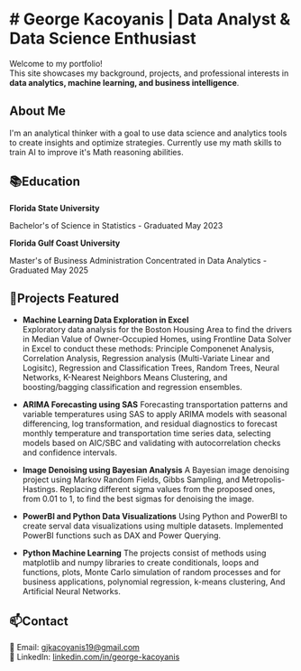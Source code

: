 # # George Kacoyanis | Data Analyst & Data Science Enthusiast

Welcome to my portfolio!  
This site showcases my background, projects, and professional interests in **data analytics, machine learning, and business intelligence**.

## About Me

  I'm an analytical thinker with a goal to use data science and analytics tools to create insights and optimize strategies. Currently use my math skills to train AI to improve it's Math reasoning abilities. 

## 📚Education
**Florida State University**
  
  Bachelor's of Science in Statistics - Graduated May 2023

**Florida Gulf Coast University**
  
  Master's of Business Administration Concentrated in Data Analytics - Graduated May 2025

## 📁Projects Featured

- **Machine Learning Data Exploration in Excel**  
  Exploratory data analysis for the Boston Housing Area to find the drivers in Median Value of Owner-Occupied Homes, using Frontline Data Solver in Excel to conduct these methods: Principle Componenet Analysis, Correlation Analysis, Regression analysis (Multi-Variate Linear and Logisitc), Regression and Classification Trees, Random Trees, Neural Networks, K-Nearest Neighbors Means Clustering, and boosting/bagging classification and regression ensembles.

- **ARIMA Forecasting using SAS**
  Forecasting transportation patterns and variable temperatures using SAS to apply ARIMA models with seasonal differencing, log transformation, and residual diagnostics to forecast monthly temperature and transportation time series data, selecting models based on AIC/SBC and validating with autocorrelation checks and confidence intervals.

- **Image Denoising using Bayesian Analysis**
  A Bayesian image denoising project using Markov Random Fields, Gibbs Sampling, and Metropolis-Hastings. Replacing different sigma values from the proposed ones, from 0.01 to 1, to find the best sigmas for denoising the image.

- **PowerBI and Python Data Visualizations**
  Using Python and PowerBI to create serval data visualizations using multiple datasets. Implemented PowerBI functions such as DAX and Power Querying.

- **Python Machine Learning**
  The projects consist of methods using matplotlib and numpy libraries to create conditionals, loops and functions, plots, Monte Carlo simulation of random processes and for business applications, polynomial regression, k-means clustering, And Artificial Neural Networks.
  

##  📫Contact

📧 Email: [gjkacoyanis19@gmail.com](mailto:gjkacoyanis19@gmail.com)  
🔗 LinkedIn: [linkedin.com/in/george-kacoyanis](https://linkedin.com/in/george-kacoyanis)

